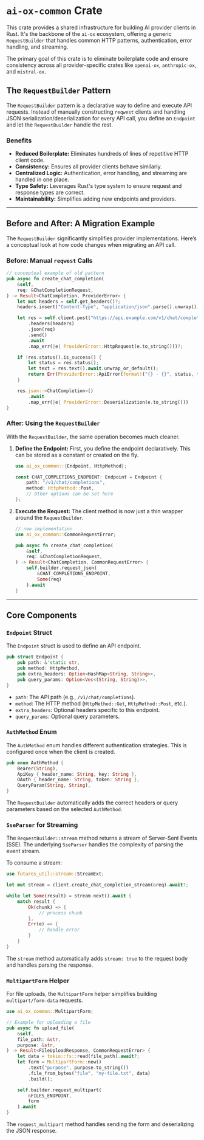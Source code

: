 # `ai-ox-common` Crate

This crate provides a shared infrastructure for building AI provider clients in Rust. It's the backbone of the `ai-ox` ecosystem, offering a generic `RequestBuilder` that handles common HTTP patterns, authentication, error handling, and streaming.

The primary goal of this crate is to eliminate boilerplate code and ensure consistency across all provider-specific crates like `openai-ox`, `anthropic-ox`, and `mistral-ox`.

## The `RequestBuilder` Pattern

The `RequestBuilder` pattern is a declarative way to define and execute API requests. Instead of manually constructing `reqwest` clients and handling JSON serialization/deserialization for every API call, you define an `Endpoint` and let the `RequestBuilder` handle the rest.

### Benefits
- **Reduced Boilerplate:** Eliminates hundreds of lines of repetitive HTTP client code.
- **Consistency:** Ensures all provider clients behave similarly.
- **Centralized Logic:** Authentication, error handling, and streaming are handled in one place.
- **Type Safety:** Leverages Rust's type system to ensure request and response types are correct.
- **Maintainability:** Simplifies adding new endpoints and providers.

---

## Before and After: A Migration Example

The `RequestBuilder` significantly simplifies provider implementations. Here’s a conceptual look at how code changes when migrating an API call.

### Before: Manual `reqwest` Calls

```rust
// conceptual example of old pattern
pub async fn create_chat_completion(
    &self,
    req: &ChatCompletionRequest,
) -> Result<ChatCompletion, ProviderError> {
    let mut headers = self.get_headers()?;
    headers.insert("Content-Type", "application/json".parse().unwrap());

    let res = self.client.post("https://api.example.com/v1/chat/completions")
        .headers(headers)
        .json(req)
        .send()
        .await
        .map_err(|e| ProviderError::HttpRequest(e.to_string()))?;

    if !res.status().is_success() {
        let status = res.status();
        let text = res.text().await.unwrap_or_default();
        return Err(ProviderError::ApiError(format!("{} - {}", status, text)));
    }

    res.json::<ChatCompletion>()
        .await
        .map_err(|e| ProviderError::Deserialization(e.to_string()))
}
```

### After: Using the `RequestBuilder`

With the `RequestBuilder`, the same operation becomes much cleaner.

1.  **Define the Endpoint:**
    First, you define the endpoint declaratively. This can be stored as a constant or created on the fly.

    ```rust
    use ai_ox_common::{Endpoint, HttpMethod};

    const CHAT_COMPLETIONS_ENDPOINT: Endpoint = Endpoint {
        path: "/v1/chat/completions",
        method: HttpMethod::Post,
        // Other options can be set here
    };
    ```

2.  **Execute the Request:**
    The client method is now just a thin wrapper around the `RequestBuilder`.

    ```rust
    // new implementation
    use ai_ox_common::CommonRequestError;

    pub async fn create_chat_completion(
        &self,
        req: &ChatCompletionRequest,
    ) -> Result<ChatCompletion, CommonRequestError> {
        self.builder.request_json(
            &CHAT_COMPLETIONS_ENDPOINT,
            Some(req)
        ).await
    }
    ```

---

## Core Components

### `Endpoint` Struct

The `Endpoint` struct is used to define an API endpoint.

```rust
pub struct Endpoint {
    pub path: &'static str,
    pub method: HttpMethod,
    pub extra_headers: Option<HashMap<String, String>>,
    pub query_params: Option<Vec<(String, String)>>,
}
```

- `path`: The API path (e.g., `/v1/chat/completions`).
- `method`: The HTTP method (`HttpMethod::Get`, `HttpMethod::Post`, etc.).
- `extra_headers`: Optional headers specific to this endpoint.
- `query_params`: Optional query parameters.

### `AuthMethod` Enum

The `AuthMethod` enum handles different authentication strategies. This is configured once when the client is created.

```rust
pub enum AuthMethod {
    Bearer(String),
    ApiKey { header_name: String, key: String },
    OAuth { header_name: String, token: String },
    QueryParam(String, String),
}
```

The `RequestBuilder` automatically adds the correct headers or query parameters based on the selected `AuthMethod`.

### `SseParser` for Streaming

The `RequestBuilder::stream` method returns a stream of Server-Sent Events (SSE). The underlying `SseParser` handles the complexity of parsing the event stream.

To consume a stream:

```rust
use futures_util::stream::StreamExt;

let mut stream = client.create_chat_completion_stream(&req).await?;

while let Some(result) = stream.next().await {
    match result {
        Ok(chunk) => {
            // process chunk
        },
        Err(e) => {
            // handle error
        }
    }
}
```

The `stream` method automatically adds `stream: true` to the request body and handles parsing the response.

### `MultipartForm` Helper

For file uploads, the `MultipartForm` helper simplifies building `multipart/form-data` requests.

```rust
use ai_ox_common::MultipartForm;

// Example for uploading a file
pub async fn upload_file(
    &self,
    file_path: &str,
    purpose: &str,
) -> Result<FileUploadResponse, CommonRequestError> {
    let data = tokio::fs::read(file_path).await?;
    let form = MultipartForm::new()
        .text("purpose", purpose.to_string())
        .file_from_bytes("file", "my-file.txt", data)
        .build();

    self.builder.request_multipart(
        &FILES_ENDPOINT,
        form
    ).await
}
```

The `request_multipart` method handles sending the form and deserializing the JSON response.
